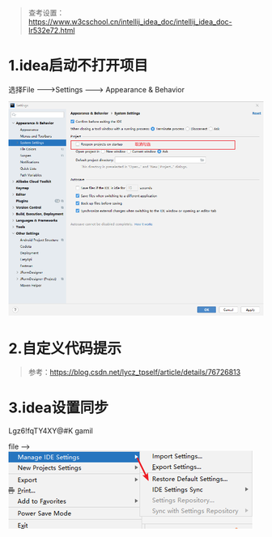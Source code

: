 > 查考设置：https://www.w3cschool.cn/intellij_idea_doc/intellij_idea_doc-lr532e72.html

# 1.idea启动不打开项目

选择File --->Settings ---> Appearance & Behavior

![image-20210607093734355](idea设置技巧图片/image-20210607093734355.png)

# 2.自定义代码提示

> 参考：https://blog.csdn.net/lycz_tpself/article/details/76726813

# 3.idea设置同步

Lgz6!fqTY4XY@#K gamil

file -->![image-20210804105437562](idea设置技巧.assets/image-20210804105437562.png)

